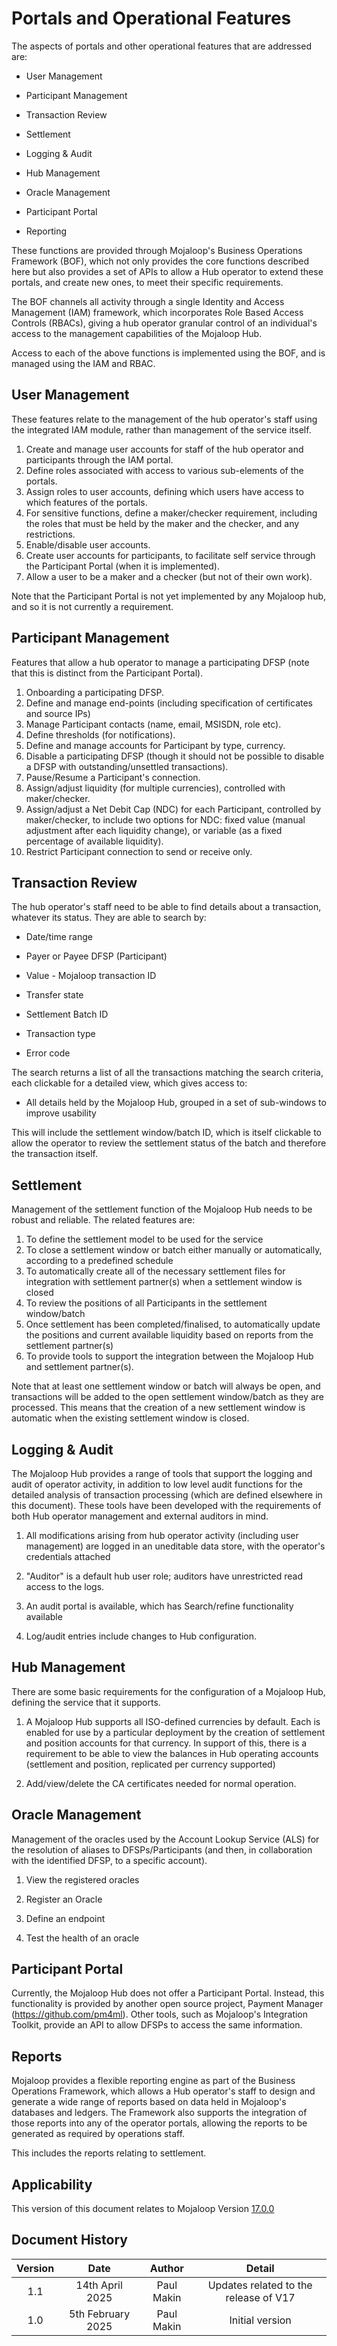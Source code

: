 # Portals and Operational Features

The aspects of portals and other operational features that are addressed are:

-   User Management

-   Participant Management

-   Transaction Review

-   Settlement

-   Logging & Audit

-   Hub Management

-   Oracle Management

-   Participant Portal

-   Reporting

These functions are provided through Mojaloop's Business Operations
Framework (BOF), which not only provides the core functions described
here but also provides a set of APIs to allow a Hub operator to extend
these portals, and create new ones, to meet their specific requirements.

The BOF channels all activity through a single Identity and Access
Management (IAM) framework, which incorporates Role Based Access
Controls (RBACs), giving a hub operator granular control of an individual's
access to the management capabilities of the Mojaloop Hub.

Access to each of the above functions is implemented using the BOF, and
is managed using the IAM and RBAC.

## User Management 

These features relate to the management of the hub operator's staff
using the integrated IAM module, rather than management of the service
itself.

1.  Create and manage user accounts for staff of the hub operator and
    participants through the IAM portal.
2.  Define roles associated with access to various sub-elements of the
    portals.
3.  Assign roles to user accounts, defining which users have access to
    which features of the portals.
4.  For sensitive functions, define a maker/checker requirement,
    including the roles that must be held by the maker and the checker,
    and any restrictions.
5.  Enable/disable user accounts.
6.  Create user accounts for participants, to facilitate self service
    through the Participant Portal (when it is implemented).
7.  Allow a user to be a maker and a checker (but not of their own
    work).

Note that the Participant Portal is not yet implemented by any Mojaloop
hub, and so it is not currently a requirement.

## Participant Management

Features that allow a hub operator to manage a participating DFSP (note
that this is distinct from the Participant Portal).

1.  Onboarding a participating DFSP.
2.  Define and manage end-points (including specification of
    certificates and source IPs)
3.  Manage Participant contacts (name, email, MSISDN, role etc).
4.  Define thresholds (for notifications).
5.  Define and manage accounts for Participant by type, currency.
6.  Disable a participating DFSP (though it should not be possible to
    disable a DFSP with outstanding/unsettled transactions).
7.  Pause/Resume a Participant's connection.
8.  Assign/adjust liquidity (for multiple currencies), controlled with
    maker/checker.
9.  Assign/adjust a Net Debit Cap (NDC) for each Participant, controlled
    by maker/checker, to include two options for NDC: fixed value
    (manual adjustment after each liquidity change), or variable (as a
    fixed percentage of available liquidity).
10. Restrict Participant connection to send or receive only.

## Transaction Review

The hub operator's staff need to be able to find details about a
transaction, whatever its status. They are able to search by:

-   Date/time range

-   Payer or Payee DFSP (Participant)

-   Value - Mojaloop transaction ID

-   Transfer state

-   Settlement Batch ID

-   Transaction type

-   Error code

The search returns a list of all the transactions matching the search
criteria, each clickable for a detailed view, which gives access to:

-   All details held by the Mojaloop Hub, grouped in a set of
    sub-windows to improve usability

This will include the settlement window/batch ID, which is itself
clickable to allow the operator to review the settlement status of the
batch and therefore the transaction itself.

## Settlement

Management of the settlement function of the Mojaloop Hub needs to be
robust and reliable. The related features are:

1.  To define the settlement model to be used for the service
2.  To close a settlement window or batch either manually or
    automatically, according to a predefined schedule
3.  To automatically create all of the necessary settlement files for
    integration with settlement partner(s) when a settlement window is
    closed
4.  To review the positions of all Participants in the settlement
    window/batch
5.  Once settlement has been completed/finalised, to automatically
    update the positions and current available liquidity based on
    reports from the settlement partner(s)
6.  To provide tools to support the integration between the Mojaloop Hub
    and settlement partner(s).

Note that at least one settlement window or batch will always be open,
and transactions will be added to the open settlement window/batch as
they are processed. This means that the creation of a new settlement
window is automatic when the existing settlement window is closed.

## Logging & Audit 

The Mojaloop Hub provides a range of tools that support the logging and
audit of operator activity, in addition to low level audit functions for
the detailed analysis of transaction processing (which are defined
elsewhere in this document). These tools have been developed with the
requirements of both Hub operator management and external auditors in
mind.

1.  All modifications arising from hub operator activity (including user
    management) are logged in an uneditable data store, with the
    operator's credentials attached

2.  "Auditor" is a default hub user role; auditors have unrestricted
    read access to the logs.

3.  An audit portal is available, which has Search/refine functionality
    available

4.  Log/audit entries include changes to Hub configuration.

## Hub Management 

There are some basic requirements for the configuration of a Mojaloop
Hub, defining the service that it supports.

1.  A Mojaloop Hub supports all ISO-defined currencies by default. Each
    is enabled for use by a particular deployment by the creation of
    settlement and position accounts for that currency. In support of
    this, there is a requirement to be able to view the balances in Hub
    operating accounts (settlement and position, replicated per currency
    supported)

2.  Add/view/delete the CA certificates needed for normal operation.

## Oracle Management

Management of the oracles used by the Account Lookup Service (ALS) for
the resolution of aliases to DFSPs/Participants (and then, in
collaboration with the identified DFSP, to a specific account).

1.  View the registered oracles

2.  Register an Oracle

3.  Define an endpoint

4.  Test the health of an oracle

## Participant Portal

Currently, the Mojaloop Hub does not offer a Participant Portal.
Instead, this functionality is provided by another open source project,
Payment Manager (<https://github.com/pm4ml>). Other tools, such as
Mojaloop's Integration Toolkit, provide an API to allow DFSPs to access
the same information.

## Reports

Mojaloop provides a flexible reporting engine as part of the Business
Operations Framework, which allows a Hub operator's staff to design and
generate a wide range of reports based on data held in Mojaloop's
databases and ledgers. The Framework also supports the integration of
those reports into any of the operator portals, allowing the reports to
be generated as required by operations staff.

This includes the reports relating to settlement.

## Applicability

This version of this document relates to Mojaloop Version [17.0.0](https://github.com/mojaloop/helm/releases/tag/v17.0.0)

## Document History
  |Version|Date|Author|Detail|
|:--------------:|:--------------:|:--------------:|:--------------:|
|1.1|14th April 2025| Paul Makin|Updates related to the release of V17|
|1.0|5th February 2025| Paul Makin|Initial version|